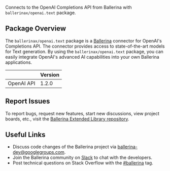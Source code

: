 Connects to the OpenAI Completions API from Ballerina with `ballerinax/openai.text` package.

## Package Overview
The `ballerinax/openai.text` package is a [Ballerina](https://ballerina.io/) connector for OpenAI's Completions API. The connector provides access to state-of-the-art models for Text generation. By using the `ballerinax/openai.text` package, you can easily integrate OpenAI's advanced AI capabilities into your own Ballerina applications.

|                             | Version         |
|-----------------------------|-----------------|
| OpenAI API                  | 1.2.0           |

## Report Issues
To report bugs, request new features, start new discussions, view project boards, etc., visit the [Ballerina Extended Library repository](https://github.com/ballerina-platform/ballerina-extended-library).

## Useful Links
- Discuss code changes of the Ballerina project via [ballerina-dev@googlegroups.com](mailto:ballerina-dev@googlegroups.com).
- Join the Ballerina community on [Slack](https://ballerina.io/community/slack/) to chat with the developers.
- Post technical questions on Stack Overflow with the [#ballerina](https://stackoverflow.com/questions/tagged/ballerina) tag.
